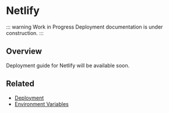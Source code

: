 # Netlify

::: warning Work in Progress
Deployment documentation is under construction.
:::

## Overview

Deployment guide for Netlify will be available soon.

## Related

- [Deployment](/deployment/)
- [Environment Variables](/guide/environment)
